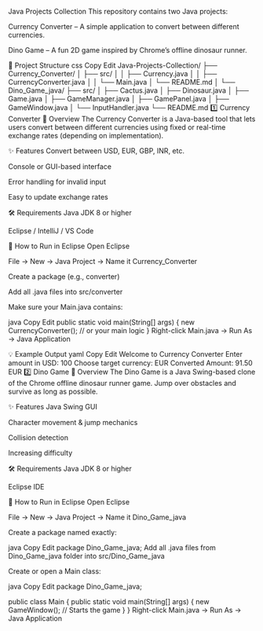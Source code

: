 Java Projects Collection
This repository contains two Java projects:

Currency Converter – A simple application to convert between different currencies.

Dino Game – A fun 2D game inspired by Chrome’s offline dinosaur runner.

📂 Project Structure
css
Copy
Edit
Java-Projects-Collection/
├── Currency_Converter/
│   ├── src/
│   │   ├── Currency.java
│   │   ├── CurrencyConverter.java
│   │   └── Main.java
│   └── README.md
│
└── Dino_Game_java/
    ├── src/
    │   ├── Cactus.java
    │   ├── Dinosaur.java
    │   ├── Game.java
    │   ├── GameManager.java
    │   ├── GamePanel.java
    │   ├── GameWindow.java
    │   └── InputHandler.java
    └── README.md
1️⃣ Currency Converter
📌 Overview
The Currency Converter is a Java-based tool that lets users convert between different currencies using fixed or real-time exchange rates (depending on implementation).

✨ Features
Convert between USD, EUR, GBP, INR, etc.

Console or GUI-based interface

Error handling for invalid input

Easy to update exchange rates

🛠 Requirements
Java JDK 8 or higher

Eclipse / IntelliJ / VS Code

🚀 How to Run in Eclipse
Open Eclipse

File → New → Java Project → Name it Currency_Converter

Create a package (e.g., converter)

Add all .java files into src/converter

Make sure your Main.java contains:

java
Copy
Edit
public static void main(String[] args) {
    new CurrencyConverter(); // or your main logic
}
Right-click Main.java → Run As → Java Application

💡 Example Output
yaml
Copy
Edit
Welcome to Currency Converter
Enter amount in USD: 100
Choose target currency: EUR
Converted Amount: 91.50 EUR
2️⃣ Dino Game
📌 Overview
The Dino Game is a Java Swing-based clone of the Chrome offline dinosaur runner game.
Jump over obstacles and survive as long as possible.

✨ Features
Java Swing GUI

Character movement & jump mechanics

Collision detection

Increasing difficulty

🛠 Requirements
Java JDK 8 or higher

Eclipse IDE

🚀 How to Run in Eclipse
Open Eclipse

File → New → Java Project → Name it Dino_Game_java

Create a package named exactly:

java
Copy
Edit
package Dino_Game_java;
Add all .java files from Dino_Game_java folder into src/Dino_Game_java

Create or open a Main class:

java
Copy
Edit
package Dino_Game_java;

public class Main {
    public static void main(String[] args) {
        new GameWindow(); // Starts the game
    }
}
Right-click Main.java → Run As → Java Application
